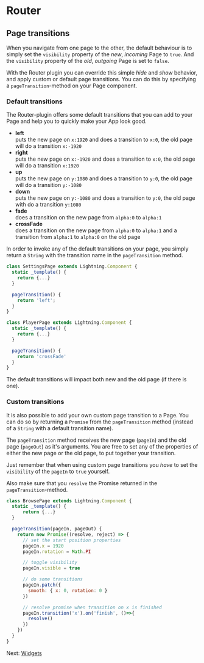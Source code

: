 # Router

## Page transitions

When you navigate from one page to the other, the default behaviour is to simply set the `visibility` property of the
_new_, _incoming_ Page to `true`. And the `visibility` property of the _old_, _outgoing_ Page is set to `false`.

With the Router plugin you can override this simple _hide_ and _show_ behavior, and apply custom or default page transitions.
You can do this by specifying a `pageTransition`-method on your Page component.

### Default transitions

The Router-plugin offers some default transitions that you can add to your Page and help you to quickly make your App look good.

-  **left**<br />puts the new page on `x:1920` and does a transition to `x:0`, the old page will do a transition `x:-1920`
-  **right**<br />puts the new page on `x:-1920` and does a transition to `x:0`, the old page will do a transition `x:1920`
-  **up**<br />puts the new page on `y:1080` and does a transition to `y:0`, the old page will do a transition `y:-1080`
-  **down**<br />puts the new page on `y:-1080` and does a transition to `y:0`, the old page with do a transition `y:1080`
-  **fade**<br />does a transition on the new page from `alpha:0` to `alpha:1`
-  **crossFade**<br />does a transition on the new page from `alpha:0` to `alpha:1` and a transition from `alpha:1` to `alpha:0` on the old page


In order to invoke any of the default transitions on your page, you simply return a `String` with the transition name in
the `pageTransition` method.

```js
class SettingsPage extends Lightning.Component {
  static _template() {
    return {...}
  }

  pageTransition() {
    return 'left';
  }
}

class PlayerPage extends Lightning.Component {
  static _template() {
    return {...}
  }

  pageTransition() {
    return 'crossFade'
  }
}
```

The default transitions will impact both new and the old page (if there is one).

### Custom transitions

It is also possible to add your own custom page transition to a Page. You can do so by returning a `Promise` from the `pageTransition` method (instead of a `String` with a default transition name).

The `pageTransition` method receives the new page (`pageIn`) and the old page (`pageOut`) as it's arguments.
You are free to set any of the properties of either the new page or the old page, to put together your transition.

Just remember that when using custom page transitions you _have_ to set the `visibility` of the `pageIn` to `true` yourself.

Also make sure that you `resolve` the Promise returned in the `pageTransition`-method.

```js
class BrowsePage extends Lightning.Component {
  static _template() {
      return {...}
  }

  pageTransition(pageIn, pageOut) {
    return new Promise((resolve, reject) => {
      // set the start position properties
      pageIn.x = 1920
      pageIn.rotation = Math.PI

      // toggle visibility
      pageIn.visible = true

      // do some transitions
      pageIn.patch({
        smooth: { x: 0, rotation: 0 }
      })

      // resolve promise when transition on x is finished
      pageIn.transition('x').on('finish', ()=>{
        resolve()
      })
    })
  }
}
```

Next:
[Widgets](plugins/router/widgets.md)
